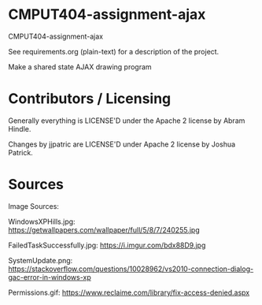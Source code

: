 CMPUT404-assignment-ajax
==============================

CMPUT404-assignment-ajax

See requirements.org (plain-text) for a description of the project.

Make a shared state AJAX drawing program

Contributors / Licensing
========================

Generally everything is LICENSE'D under the Apache 2 license by Abram Hindle.


Changes by jjpatric are LICENSE'D under Apache 2 license by Joshua Patrick.



Sources
========================
Image Sources:


WindowsXPHills.jpg: https://getwallpapers.com/wallpaper/full/5/8/7/240255.jpg


FailedTaskSuccessfully.jpg: https://i.imgur.com/bdx88D9.jpg


SystemUpdate.png: https://stackoverflow.com/questions/10028962/vs2010-connection-dialog-gac-error-in-windows-xp


Permissions.gif: https://www.reclaime.com/library/fix-access-denied.aspx

